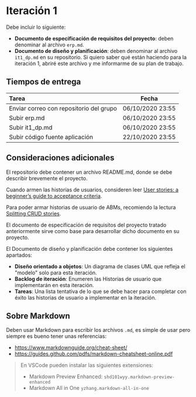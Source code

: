 # Iteración 1

Debe incluir lo siguiente:

- **Documento de especificación de requisitos del proyecto**: deben denominar al archivo `erp.md`. 
- **Documento de diseño y planificación**: deben denominar al archivo `it1_dp.md` en su repositorio. Si quiero saber qué están haciendo para la iteración 1, abriré este archivo y me informarme de su plan de trabajo.

## Tiempos de entrega

| Tarea                                   |  Fecha           |
|:----------------------------------------|:----------------:|
| Enviar correo con repositorio del grupo | 06/10/2020 23:55 |
| Subir erp.md                            | 06/10/2020 23:55 |
| Subir it1_dp.md                         | 06/10/2020 23:55 |
| Subir código fuente aplicación          | 22/10/2020 23:55 |


## Consideraciones adicionales

El repositorio debe contener un archivo README.md, donde se debe describir brevemente el proyecto.

Cuando armen las historias de usuarios, consideren leer [User stories: a beginner’s guide to acceptance criteria](https://www.boost.co.nz/blog/2010/09/acceptance-criteria).

Para poder armar historias de usuario de ABMs, recomiendo la lectura [Splitting CRUD stories](https://www.caroli.org/en/splitting-crud-stories/).

El documento de especificación de requisitos del proyecto tratado anteriormente sirve como base para desarrollar dicho documento en su proyecto.

El Documento de diseño y planificación debe contener los siguientes apartados:
- **Diseño orientado a objetos**: Un diagrama de clases UML que refleja el "modelo" solo para esta iteración.
- **Backlog de iteración**: Enumeren las Historias de usuario que implementarán en esta iteración.
- **Tareas**: Una lista tentativa de lo que se debe hacer para completar con éxito las historias de usuario a implementar en la iteración.

## Sobre Markdown

Deben usar Markdown para escribir los archivos `.md`, es simple de usar pero siempre es bueno tener unas referencias: 
- https://www.markdownguide.org/cheat-sheet/
- https://guides.github.com/pdfs/markdown-cheatsheet-online.pdf

> En VSCode pueden instalar las siguientes extensiones:
> - Markdown Preview Enhanced: `shd101wyy.markdown-preview-enhanced`
> - Markdown All in One `yzhang.markdown-all-in-one`
